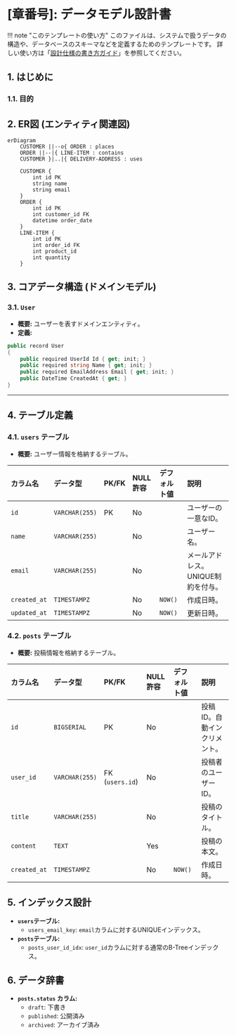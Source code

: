 # [章番号]: データモデル設計書

!!! note "このテンプレートの使い方"
このファイルは、システムで扱うデータの構造や、データベースのスキーマなどを定義するためのテンプレートです。
詳しい使い方は「[設計仕様の書き方ガイド](ここにガイドへのパスを記述してください)」を参照してください。

## 1. はじめに

### 1.1. 目的

<!-- このドキュメントが定義するデータモデルの目的や、対象となるデータの範囲を記述します。 -->

## 2. ER図 (エンティティ関連図)

<!-- 主要なエンティティ（テーブル）間の関係性を図で示します。MermaidのER図を利用することを強く推奨します。 -->

```mermaid
erDiagram
    CUSTOMER ||--o{ ORDER : places
    ORDER ||--|{ LINE-ITEM : contains
    CUSTOMER }|..|{ DELIVERY-ADDRESS : uses

    CUSTOMER {
        int id PK
        string name
        string email
    }
    ORDER {
        int id PK
        int customer_id FK
        datetime order_date
    }
    LINE-ITEM {
        int id PK
        int order_id FK
        int product_id
        int quantity
    }
```

## 3. コアデータ構造 (ドメインモデル)

<!-- アプリケーションのコード内で中心的に扱われる、主要なデータ構造（クラス、インターフェース、レコードなど）の定義を記述します。 -->

### 3.1. `User`

- **概要:** ユーザーを表すドメインエンティティ。
- **定義:**

```csharp
public record User
{
    public required UserId Id { get; init; }
    public required string Name { get; init; }
    public required EmailAddress Email { get; init; }
    public DateTime CreatedAt { get; }
}
```

---

## 4. テーブル定義

<!-- ここから、データベースの各テーブルの詳細なスキーマ定義を記述します。 -->

### 4.1. `users` テーブル

- **概要:** ユーザー情報を格納するテーブル。

| カラム名     | データ型       | PK/FK | NULL許容 | デフォルト値 | 説明                               |
| :----------- | :------------- | :---- | :------- | :----------- | :--------------------------------- |
| `id`         | `VARCHAR(255)` | PK    | No       |              | ユーザーの一意なID。               |
| `name`       | `VARCHAR(255)` |       | No       |              | ユーザー名。                       |
| `email`      | `VARCHAR(255)` |       | No       |              | メールアドレス。UNIQUE制約を付与。 |
| `created_at` | `TIMESTAMPZ`   |       | No       | `NOW()`      | 作成日時。                         |
| `updated_at` | `TIMESTAMPZ`   |       | No       | `NOW()`      | 更新日時。                         |

### 4.2. `posts` テーブル

- **概要:** 投稿情報を格納するテーブル。

| カラム名     | データ型       | PK/FK           | NULL許容 | デフォルト値 | 説明                         |
| :----------- | :------------- | :-------------- | :------- | :----------- | :--------------------------- |
| `id`         | `BIGSERIAL`    | PK              | No       |              | 投稿ID。自動インクリメント。 |
| `user_id`    | `VARCHAR(255)` | FK (`users.id`) | No       |              | 投稿者のユーザーID。         |
| `title`      | `VARCHAR(255)` |                 | No       |              | 投稿のタイトル。             |
| `content`    | `TEXT`         |                 | Yes      |              | 投稿の本文。                 |
| `created_at` | `TIMESTAMPZ`   |                 | No       | `NOW()`      | 作成日時。                   |

## 5. インデックス設計

<!-- パフォーマンス向上のために設計されたデータベースインデックスについて記述します。 -->

- **`users`テーブル:**
  - `users_email_key`: `email`カラムに対するUNIQUEインデックス。
- **`posts`テーブル:**
  - `posts_user_id_idx`: `user_id`カラムに対する通常のB-Treeインデックス。

## 6. データ辞書

<!-- テーブル定義だけでは分かりにくいカラムの意味や、使用される値の範囲などを補足します。 -->

- **`posts.status` カラム:**
  - `draft`: 下書き
  - `published`: 公開済み
  - `archived`: アーカイブ済み
